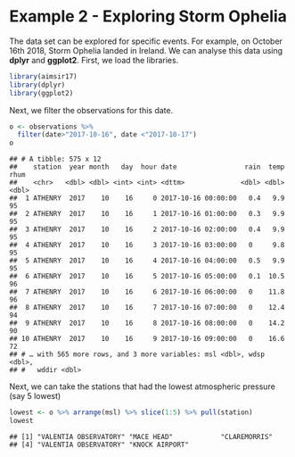 Example 2 - Exploring Storm Ophelia
================

The data set can be explored for specific events. For example, on
October 16th 2018, Storm Ophelia landed in Ireland. We can analyse this
data using **dplyr** and **ggplot2**. First, we load the libraries.

``` r
library(aimsir17)
library(dplyr)
library(ggplot2)
```

Next, we filter the observations for this date.

``` r
o <- observations %>%
  filter(date>"2017-10-16", date <"2017-10-17")
o
```

    ## # A tibble: 575 x 12
    ##    station  year month   day  hour date                 rain  temp  rhum
    ##    <chr>   <dbl> <dbl> <int> <int> <dttm>              <dbl> <dbl> <dbl>
    ##  1 ATHENRY  2017    10    16     0 2017-10-16 00:00:00   0.4   9.9    95
    ##  2 ATHENRY  2017    10    16     1 2017-10-16 01:00:00   0.3   9.9    95
    ##  3 ATHENRY  2017    10    16     2 2017-10-16 02:00:00   0.4   9.9    95
    ##  4 ATHENRY  2017    10    16     3 2017-10-16 03:00:00   0     9.8    95
    ##  5 ATHENRY  2017    10    16     4 2017-10-16 04:00:00   0.5   9.9    95
    ##  6 ATHENRY  2017    10    16     5 2017-10-16 05:00:00   0.1  10.5    96
    ##  7 ATHENRY  2017    10    16     6 2017-10-16 06:00:00   0    11.8    96
    ##  8 ATHENRY  2017    10    16     7 2017-10-16 07:00:00   0    12.4    94
    ##  9 ATHENRY  2017    10    16     8 2017-10-16 08:00:00   0    14.2    90
    ## 10 ATHENRY  2017    10    16     9 2017-10-16 09:00:00   0    16.6    72
    ## # … with 565 more rows, and 3 more variables: msl <dbl>, wdsp <dbl>,
    ## #   wddir <dbl>

Next, we can take the stations that had the lowest atmospheric pressure
(say 5 lowest)

``` r
lowest <- o %>% arrange(msl) %>% slice(1:5) %>% pull(station)
lowest
```

    ## [1] "VALENTIA OBSERVATORY" "MACE HEAD"            "CLAREMORRIS"         
    ## [4] "VALENTIA OBSERVATORY" "KNOCK AIRPORT"

